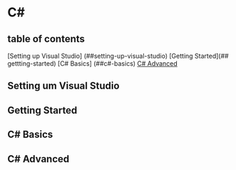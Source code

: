 # C#

## table of contents

[Setting up Visual Studio] (##setting-up-visual-studio)
[Getting Started](## gettting-started)
[C# Basics] (##c#-basics)
[C# Advanced](##c#-advanced)

## Setting um Visual Studio

## Getting Started

## C# Basics

## C# Advanced
